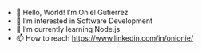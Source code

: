 - 👋 Hello, World! I’m Oniel Gutierrez
- 👀 I’m interested in Software Development
- 🌱 I’m currently learning Node.js
- 📫 How to reach https://www.linkedin.com/in/onionie/

<!---
Onionie/Onionie is a ✨ special ✨ repository because its `README.md` (this file) appears on your GitHub profile.
You can click the Preview link to take a look at your changes.
--->
